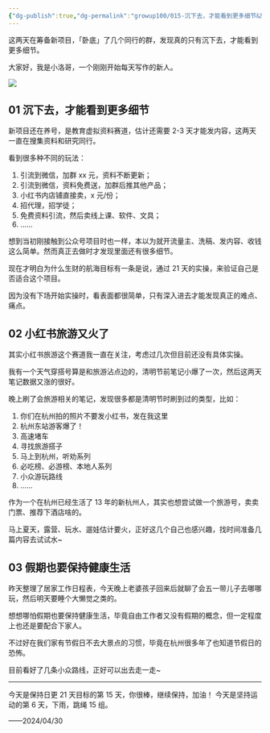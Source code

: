 ```yaml
---
{"dg-publish":true,"dg-permalink":"growup100/015-沉下去，才能看到更多细节&旅游真的是大热门","permalink":"/growup100/015-沉下去，才能看到更多细节&旅游真的是大热门/","tags":["小洛哥成长笔记"],"noteIcon":"1","created":"2024-04-30","updated":"2024-04-30"}
---
```


这两天在筹备新项目，「卧底」了几个同行的群，发现真的只有沉下去，才能看到更多细节。

大家好，我是小洛哥，一个刚刚开始每天写作的新人。

![](https://images-ext-1.discordapp.net/external/9cX9d3mFT32B6qotjWBFwIZsVSif_XoVSZDsWDbbbjM/%3Frk3s%3D18ea6f23%26x-expires%3D1746024494%26x-signature%3DQxwcyPWJN6VOq1r%252BVtIwhLyaFfM%253D/https/p16-flow-sign-va.ciciai.com/ocean-cloud-tos-us/c94cc541ae9a44f7a28e1671166a2373.png~tplv-6bxrjdptv7-image.png?format=webp&quality=lossless)

## 01 沉下去，才能看到更多细节

新项目还在养号，是教育虚拟资料赛道，估计还需要 2-3 天才能发内容，这两天一直在搜集资料和研究同行。

看到很多种不同的玩法：

1. 引流到微信，加群 xx 元，资料不断更新；
2. 引流到微信，资料免费送，加群后推其他产品；
3. 小红书内店铺直接卖，x 元/份；
4. 招代理，招学徒；
5. 免费资料引流，然后卖线上课、软件、文具；
6. ……

想到当初刚接触到公众号项目时也一样，本以为就开流量主、洗稿、发内容、收钱这么简单。然而真正去做时才发现里面还有很多细节。

现在才明白为什么生财的航海目标有一条是说，通过 21 天的实操，来验证自己是否适合这个项目。

因为没有下场开始实操时，看表面都很简单，只有深入进去才能发现真正的难点、痛点。

## 02 小红书旅游又火了

其实小红书旅游这个赛道我一直在关注，考虑过几次但目前还没有具体实操。

我有一个天气穿搭号算是和旅游沾点边的，清明节前笔记小爆了一次，然后这两天笔记数据又涨的很好。

晚上刷了会旅游相关的笔记，发现很多都是清明节时刷到过的类型，比如：

1. 你们在杭州拍的照片不要发小红书，发在我这里
2. 杭州东站游客爆了！
3. 高速堵车
4. 寻找旅游搭子
5. 马上到杭州，听劝系列
6. 必吃榜、必游榜、本地人系列
7. 小众游玩路线
8. ……

作为一个在杭州已经生活了 13 年的新杭州人，其实也想尝试做一个旅游号，卖卖门票、推荐下酒店啥的。

马上夏天，露营、玩水、遛娃估计要火，正好这几个自己也感兴趣，找时间准备几篇内容去试试水~

## 03 假期也要保持健康生活

昨天整理了居家工作日程表，今天晚上老婆孩子回来后就聊了会五一带儿子去哪哪玩，然后明天要睡个大懒觉之类的。

想想哪怕假期也要保持健康生活，毕竟自由工作者又没有假期的概念，但一定程度上也还是要配合下家人。

不过好在我们家有节假日不去大景点的习惯，毕竟在杭州很多年了也知道节假日的恐怖。

目前看好了几条小众路线，正好可以出去走一走~

---

今天是保持日更 21 天目标的第 15 天，你很棒，继续保持，加油！
今天是坚持运动的第 6 天，下雨，跳绳 15 组。

——2024/04/30